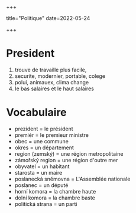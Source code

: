 +++

title="Politique"
date=2022-05-24

+++

# President
1. trouve de travaille plus facile, 
2. securite, modernier, portable, colege 
3. polui, animauex, clima change
4. le bas salaires et le haut salaires

# Vocabulaire
- prezident = le président
- premiér = le premieur ministre
- obec = une commune
- okres = un département
- region (zemský) = une région metropolitaine
- zámořský region = une région d'outre mer 
- obyvatel = un habitant
- starosta = un maire
- poslanecká sněmovna = L'Assemblée nationale
- poslanec = un député
- horní komora = la chambre haute 
- dolní komora = la chambre baste
- politická strana = un parti

